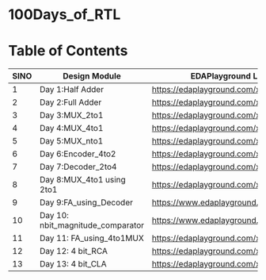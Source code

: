 # 100Days_of_RTL


# Table of Contents

SINO | Design Module | EDAPlayground Link
---| --- | ---
1 | Day 1:Half Adder | https://edaplayground.com/x/Q9j9
2 | Day 2:Full Adder | https://edaplayground.com/x/t7rw
3 | Day 3:MUX_2to1   | https://edaplayground.com/x/CczE
4 | Day 4:MUX_4to1   | https://edaplayground.com/x/MKWr
5 | Day 5:MUX_nto1   | https://edaplayground.com/x/KNvw
6 | Day 6:Encoder_4to2 | https://edaplayground.com/x/vXAR
7 | Day 7:Decoder_2to4 | https://edaplayground.com/x/dsaE
8 | Day 8:MUX_4to1 using 2to1 | https://edaplayground.com/x/X2dv
9 | Day 9:FA_using_Decoder | https://www.edaplayground.com/x/KTYn
10 | Day 10: nbit_magnitude_comparator | https://www.edaplayground.com/x/dMQ5
11 | Day 11: FA_using_4to1MUX | https://edaplayground.com/x/6v6n
12 | Day 12: 4 bit_RCA | https://edaplayground.com/x/hpdJ
13 | Day 13: 4 bit_CLA | https://edaplayground.com/x/KXP3

